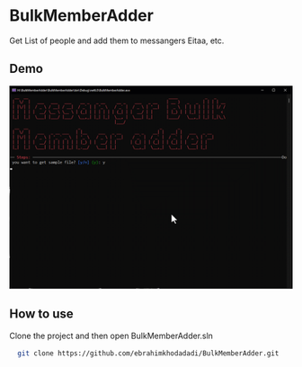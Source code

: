 # BulkMemberAdder
Get List of people and add them to messangers Eitaa, etc.

## Demo
![Screenshot](HowTo.gif)

## How to use
Clone the project and then open BulkMemberAdder.sln
```bash
  git clone https://github.com/ebrahimkhodadadi/BulkMemberAdder.git
```
